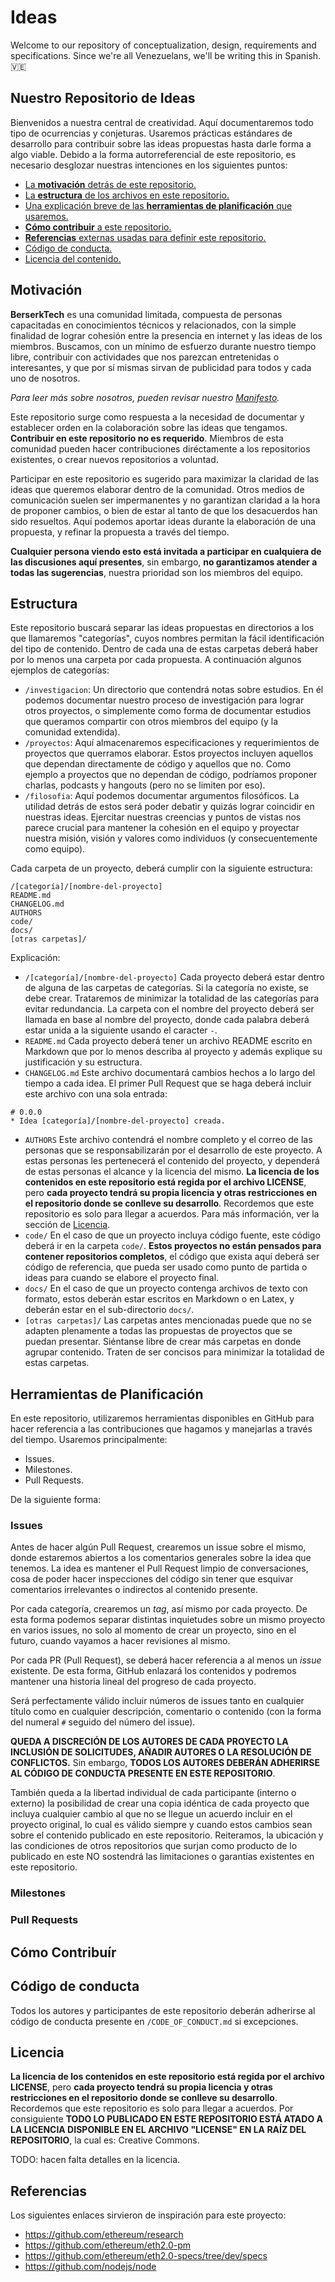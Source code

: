 ﻿# Ideas

Welcome to our repository of conceptualization, design, requirements and specifications. Since we're all Venezuelans, we'll be writing this in Spanish. 🇻🇪

## Nuestro Repositorio de Ideas

Bienvenidos a nuestra central de creatividad. Aquí documentaremos todo tipo de ocurrencias y conjeturas. Usaremos prácticas estándares de desarrollo para contribuir sobre las ideas propuestas hasta darle forma a algo viable. Debido a la forma autorreferencial de este repositorio, es necesario desglozar nuestras intenciones en los siguientes puntos: 

- [La **motivación** detrás de este repositorio.](#motivacion)
- [La **estructura** de los archivos en este repositorio.](#estructura)
- [Una explicación breve de las **herramientas de planificación** que usaremos.](#herramientas-de-planificacion)
- [**Cómo contribuir** a este repositorio.](#como-contribuir)
- [**Referencias** externas usadas para definir este repositorio.](#referencias)
- [Código de conducta.](#codigo-de-conducta)
- [Licencia del contenido.](#licencia)

## Motivación

**BerserkTech** es una comunidad limitada, compuesta de personas capacitadas en conocimientos técnicos y relacionados, con la simple finalidad de lograr cohesión entre la presencia en internet y las ideas de los miembros. Buscamos, con un mínimo de esfuerzo durante nuestro tiempo libre, contribuir con actividades que nos parezcan entretenidas o interesantes, y que por sí mismas sirvan de publicidad para todos y cada uno de nosotros.

_Para leer más sobre nosotros, pueden revisar nuestro [Manifesto](https://medium.com/berserktech/manifesto-b9eda0fda1a7)._

Este repositorio surge como respuesta a la necesidad de documentar y establecer orden en la colaboración sobre las ideas que tengamos. **Contribuir en este repositorio no es requerido**. Miembros de esta comunidad pueden hacer contribuciones diréctamente a los repositorios
existentes, o crear nuevos repositorios a voluntad.

Participar en este repositorio es sugerido para maximizar la claridad de las ideas que queremos elaborar dentro de la comunidad. Otros medios de comunicación suelen ser impermanentes y no garantizan claridad a la hora de proponer cambios, o bien de estar al tanto de que los desacuerdos han sido resueltos. Aquí podemos aportar ideas durante la elaboración de una propuesta, y refinar la propuesta a través del tiempo.

**Cualquier persona viendo esto está invitada a participar en cualquiera de las discusiones aquí presentes**, sin embargo, **no garantizamos atender a todas las sugerencias**, nuestra prioridad son los miembros del equipo.

## Estructura

Este repositorio buscará separar las ideas propuestas en directorios a los que llamaremos "categorías", cuyos nombres permitan la fácil identificación del tipo de contenido. Dentro de cada una de estas carpetas deberá haber por lo menos una carpeta por cada propuesta. A continuación algunos ejemplos de categorías:

- `/investigacion`: Un directorio que contendrá notas sobre estudios. En él podemos documentar nuestro proceso de investigación para lograr otros proyectos, o simplemente como forma de documentar estudios que queramos compartir con otros miembros del equipo (y la
  comunidad extendida).
- `/proyectos`: Aquí almacenaremos especificaciones y requerimientos de proyectos que querramos elaborar. Estos proyectos incluyen aquellos que dependan directamente de código y aquellos que no. Como ejemplo a proyectos que no dependan de código, podríamos proponer charlas, podcasts y hangouts (pero no se limiten por eso).
- `/filosofia`: Aquí podemos documentar argumentos filosóficos. La utilidad detrás de estos será poder debatir y quizás lograr coincidir en nuestras ideas. Ejercitar nuestras creencias y puntos de vistas nos parece crucial para mantener la cohesión en el equipo y proyectar nuestra misión, visión y valores como individuos (y consecuentemente como equipo).

Cada carpeta de un proyecto, deberá cumplir con la siguiente estructura:

```
/[categoría]/[nombre-del-proyecto]
README.md
CHANGELOG.md
AUTHORS
code/
docs/
[otras carpetas]/
```

Explicación:

- `/[categoría]/[nombre-del-proyecto]` Cada proyecto deberá estar dentro de alguna de las carpetas de categorías. Si la categoría no existe, se debe crear. Trataremos de minimizar la totalidad de las categorías para evitar redundancia. La carpeta con el nombre del proyecto deberá ser llamada en base al nombre del proyecto, donde cada palabra deberá estar unida a la siguiente usando el caracter `-`.
- `README.md` Cada proyecto deberá tener un archivo README escrito en Markdown que por lo menos describa al proyecto y además explique su justificación y su estructura.
- `CHANGELOG.md` Este archivo documentará cambios hechos a lo largo del tiempo a cada idea. El primer Pull Request que se haga deberá incluir este archivo con una sola entrada:
```
# 0.0.0
* Idea [categoría]/[nombre-del-proyecto] creada.
```
- `AUTHORS` Este archivo contendrá el nombre completo y el correo de las personas que se responsabilizarán por el desarrollo de este proyecto. A estas personas les pertenecerá el contenido del proyecto, y dependerá de estas personas el alcance y la licencia del mismo. **La licencia de los contenidos en este repositorio está regida por el archivo LICENSE**, pero **cada proyecto tendrá su propia licencia y otras restricciones en el repositorio donde se conlleve su desarrollo**. Recordemos que este repositorio es solo para llegar a acuerdos. Para más información, ver la sección de [Licencia](#licencia).
- `code/` En el caso de que un proyecto incluya código fuente, este código deberá ir en la carpeta `code/`. **Estos proyectos no están pensados para contener repositorios completos**, el código que exista aquí deberá ser código de referencia, que pueda ser usado como punto de partida o ideas para cuando se elabore el proyecto final.
- `docs/` En el caso de que un proyecto contenga archivos de texto con formato, estos deberán estar escritos en Markdown o en Latex, y deberán estar en el sub-directorio `docs/`.
- `[otras carpetas]/` Las carpetas antes mencionadas puede que no se adapten plenamente a todas las propuestas de proyectos que se puedan presentar. Siéntanse libre de crear más carpetas en donde agrupar contenido. Traten de ser concisos para minimizar la totalidad de estas carpetas.

## Herramientas de Planificación

En este repositorio, utilizaremos herramientas disponibles en GitHub para hacer referencia a las contribuciones que hagamos y manejarlas a través del tiempo. Usaremos principalmente:

- Issues.
- Milestones.
- Pull Requests.

De la siguiente forma:

### Issues

Antes de hacer algún Pull Request, crearemos un issue sobre el mismo, donde estaremos abiertos a los comentarios generales sobre la idea que tenemos. La idea es mantener el Pull Request limpio de conversaciones, cosa de poder hacer inspecciones del código sin tener que esquivar comentarios irrelevantes o indirectos al contenido presente.

Por cada categoría, crearemos un _tag_, así mismo por cada proyecto. De esta forma podemos separar distintas inquietudes sobre un mismo proyecto en varios issues, no solo al momento de crear un proyecto, sino en el futuro, cuando vayamos a hacer revisiones al mismo.

Por cada PR (Pull Request), se deberá hacer referencia a al menos un _issue_ existente. De esta forma, GitHub enlazará los contenidos y podremos mantener una historia lineal del progreso de cada proyecto.

Será perfectamente válido incluir números de issues tanto en cualquier título como en cualquier descripción, comentario o contenido (con la forma del numeral `#` seguido del número del issue).

**QUEDA A DISCRECIÓN DE LOS AUTORES DE CADA PROYECTO LA INCLUSIÓN DE SOLICITUDES, AÑADIR AUTORES O LA RESOLUCIÓN DE CONFLICTOS.** Sin embargo, **TODOS LOS AUTORES DEBERÁN ADHERIRSE AL CÓDIGO DE CONDUCTA PRESENTE EN ESTE REPOSITORIO**.

También queda a la libertad individual de cada participante (interno o externo) la posibilidad de crear una copia idéntica de cada proyecto que incluya cualquier cambio al que no se llegue un acuerdo incluir en el proyecto original, lo cual es válido siempre y cuando estos cambios sean sobre el contenido publicado en este repositorio. Reiteramos, la ubicación y las condiciones de otros repositorios que surjan como producto de lo publicado en este NO sostendrá las limitaciones o garantías existentes en este repositorio.

### Milestones

### Pull Requests

## Cómo Contribuír

## Código de conducta

Todos los autores y participantes de este repositorio deberán
adherirse al código de conducta presente en `/CODE_OF_CONDUCT.md` si
excepciones.

## Licencia

**La licencia de los contenidos en este repositorio está regida por el archivo LICENSE**, pero **cada proyecto tendrá su propia licencia y otras restricciones en el repositorio donde se conlleve su desarrollo**. Recordemos que este repositorio es solo para llegar a acuerdos. Por consiguiente **TODO LO PUBLICADO EN ESTE REPOSITORIO ESTÁ ATADO A LA LICENCIA DISPONIBLE EN EL ARCHIVO "LICENSE" EN LA RAÍZ DEL REPOSITORIO**, la cual es: Creative Commons.

TODO: hacen falta detalles en la licencia.

## Referencias

Los siguientes enlaces sirvieron de inspiración para este proyecto:

- https://github.com/ethereum/research
- https://github.com/ethereum/eth2.0-pm
- https://github.com/ethereum/eth2.0-specs/tree/dev/specs
- https://github.com/nodejs/node
<!--stackedit_data:
eyJoaXN0b3J5IjpbNTExODk1MzZdfQ==
-->
